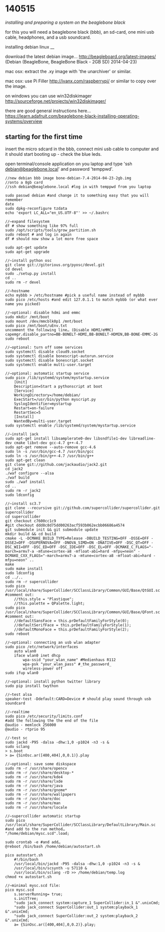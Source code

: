 140515
======

_installing and preparing a system on the beaglebone black_

for this you will need a beaglebone black (bbb), an sd-card, one mini usb cable, headphones, and a usb soundcard.

installing debian linux
__

download the latest debian image... http://beagleboard.org/latest-images/ (Debian (BeagleBone, BeagleBone Black - 2GB SD) 2014-04-23)

mac osx: extract the .xy image with 'the unarchiver' or similar.

mac osx: use Pi Filler <http://ivanx.com/raspberrypi/> or similar to copy over the image.

on windows you can use win32diskimager <http://sourceforge.net/projects/win32diskimager/>

there are good general instructions here... https://learn.adafruit.com/beaglebone-black-installing-operating-systems/overview

starting for the first time
--

insert the micro sdcard in the bbb, connect mini usb cable to computer and it should start booting up - check the blue leds.

open terminal/console application on you laptop and type 'ssh debian@beaglebone.local' and password 'temppwd'.

```
//new debian bbb image bone-debian-7.4-2014-04-23-2gb.img
//onto a 8gb card
//ssh debian@beaglebone.local #log in with temppwd from you laptop

sudo passwd debian #and change it to something easy that you will remember
date
sudo dpkg-reconfigure tzdata
echo 'export LC_ALL="en_US.UTF-8"' >> ~/.bashrc

//—expand filesystem
df # show something like 97% full
sudo /opt/scripts/tools/grow_partition.sh
sudo reboot # and log in again
df # should now show a lot more free space

sudo apt-get update
sudo apt-get upgrade

//—install python osc
git clone git://gitorious.org/pyosc/devel.git
cd devel
sudo ./setup.py install
cd ..
sudo rm -r devel

//—hostname
echo mybbb > /etc/hostname #pick a useful name instead of mybbb
sudo pico /etc/hosts #and edit 127.0.1.1 to match mybbb (or what ever name you picked)

//—optional: disable hdmi and emmc
sudo mkdir /mnt/boot
sudo mount /dev/mmcblk0p1 /mnt/boot
sudo pico /mnt/boot/uEnv.txt
uncomment the following line… (Disable HDMI/eMMC)
capemgr.disable_partno=BB-BONELT-HDMI,BB-BONELT-HDMIN,BB-BONE-EMMC-2G
sudo reboot

//—optional: turn off some services
sudo systemctl disable cloud9.socket
sudo systemctl disable bonescript-autorun.service
sudo systemctl disable bonescript.socket
sudo systemctl enable multi-user.target

//—optional: automatic startup service
sudo pico /lib/systemd/system/mystartup.service
	[Unit]
	Description=Start a pythonscript at boot
	[Service]
	WorkingDirectory=/home/debian/
	ExecStart=/usr/bin/python myscript.py
	SyslogIdentifier=mystartup
	Restart=on-failure
	RestartSec=5
	[Install]
	WantedBy=multi-user.target
sudo systemctl enable /lib/systemd/system/mystartup.service

//—install jack
sudo apt-get install libsamplerate0-dev libsndfile1-dev libreadline-dev cmake libxt-dev gcc-4.7 g++-4.7
sudo apt-get remove --auto-remove gcc-4.6
sudo ln -s /usr/bin/gcc-4.7 /usr/bin/gcc
sudo ln -s /usr/bin/g++-4.7 /usr/bin/g++
sudo apt-get clean
git clone git://github.com/jackaudio/jack2.git
cd jack2
./waf configure --alsa
./waf build
sudo ./waf install
cd ..
sudo rm -r jack2
sudo ldconfig

//—install sc3.7
git clone --recursive git://github.com/supercollider/supercollider.git supercollider
cd supercollider
git checkout c7600cc1c9
#git checkout ddd8c8d75dd00263acf593b062ecbb06686a4574
git submodule init && git submodule update
mkdir build && cd build
cmake -L -DCMAKE_BUILD_TYPE=Release -DBUILD_TESTING=OFF -DSSE=OFF -DSSE2=OFF -DSUPERNOVA=OFF -DNOVA_SIMD=ON -DNATIVE=OFF -DSC_QT=OFF -DSC_WII=OFF -DSC_ED=OFF -DSC_IDE=OFF -DSC_EL=OFF -DCMAKE_C_FLAGS="-march=armv7-a -mtune=cortex-a8 -mfloat-abi=hard -mfpu=neon" -DCMAKE_CXX_FLAGS="-march=armv7-a -mtune=cortex-a8 -mfloat-abi=hard -mfpu=neon" ..
make
sudo make install
sudo ldconfig
cd ../..
sudo rm -r supercollider
sudo pico /usr/local/share/SuperCollider/SCClassLibrary/Common/GUI/Base/QtGUI.sc #comment out:
	//this.style = "Plastique";
	//this.palette = QPalette.light;
sudo pico /usr/local/share/SuperCollider/SCClassLibrary/Common/GUI/Base/QFont.sc #comment out:
	//defaultSansFace = this.prDefaultFamilyForStyle(0);
	//defaultSerifFace = this.prDefaultFamilyForStyle(1);
	//defaultMonoFace = this.prDefaultFamilyForStyle(2);
sudo reboot

//—optional: connecting an usb wlan adapter
sudo pico /etc/network/interfaces
	auto wlan0
	iface wlan0 inet dhcp
		wpa-ssid "your_wlan_name" #Medienhaus R112
		wpa-psk "your_wlan_pass" #_the_password_
		wireless-power off
sudo ifup wlan0

//—optional: install python twitter library
sudo pip install twython

//—test alsa
speaker-test -Ddefault:CARD=Device # should play sound through usb soundcard

//—realtime
sudo pico /etc/security/limits.conf
#add the following the the end of the file
@audio - memlock 256000
@audio - rtprio 95

//-test sc
sudo jackd -P95 -dalsa -dhw:1,0 -p1024 -n3 -s &
sudo sclang
> s.boot
> a= {SinOsc.ar([400,404],0,0.1)}.play

//—optional: save some diskspace
sudo rm -r /usr/share/opencv
sudo rm -r /usr/share/desktop-*
sudo rm -r /usr/share/kde4
sudo rm -r /usr/share/lxde
sudo rm -r /usr/share/java
sudo rm -r /usr/share/gnome*
sudo rm -r /usr/share/wallpapers
sudo rm -r /usr/share/doc
sudo rm -r /usr/share/man
sudo rm -r /usr/share/locale

//—supercollider automatic startup
sudo pico /usr/local/share/SuperCollider/SCClassLibrary/DefaultLibrary/Main.sc
#and add to the run method…
"/home/debian/mysc.scd".load;

sudo crontab -e #and add…
@reboot /bin/bash /home/debian/autostart.sh

pico autostart.sh
	#!/bin/bash
	/usr/local/bin/jackd -P95 -dalsa -dhw:1,0 -p1024 -n3 -s &
	/usr/local/bin/scsynth -u 57110 &
	/usr/local/bin/sclang -rD >> /home/debian/temp.log
chmod +x autostart.sh

//—minimal mysc.scd file:
pico mysc.scd
	s.serverRunning= true;
	s.initTree;
	"sudo jack_connect system:capture_1 SuperCollider:in_1 &".unixCmd;
	"sudo jack_connect SuperCollider:out_1 system:playback_1 &".unixCmd;
	"sudo jack_connect SuperCollider:out_2 system:playback_2 &".unixCmd;
	a= {SinOsc.ar([400,404],0,0.2)}.play;
```
